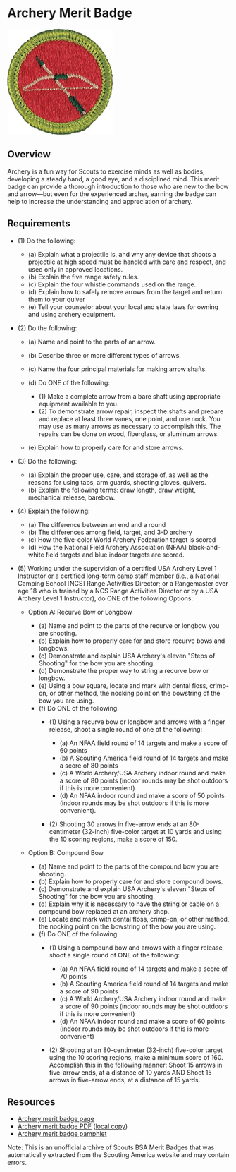 

# Archery Merit Badge

![Archery Merit Badge](images/archery-merit-badge.jpg)

## Overview



Archery is a fun way for Scouts to exercise minds as well as bodies, developing a steady hand, a good eye, and a disciplined mind. This merit badge can provide a thorough introduction to those who are new to the bow and arrow—but even for the experienced archer, earning the badge can help to increase the understanding and appreciation of archery.

## Requirements

* (1) Do the following:
    * (a) Explain what a projectile is, and why any device that shoots a projectile at high speed must be handled with care and respect, and used only in approved locations.
    * (b) Explain the five range safety rules.
    * (c) Explain the four whistle commands used on the range.
    * (d) Explain how to safely remove arrows from the target and return them to your quiver
    * (e) Tell your counselor about your local and state laws for owning and using archery equipment.


* (2) Do the following:
    * (a) Name and point to the parts of an arrow.
    * (b) Describe three or more different types of arrows.
    * (c) Name the four principal materials for making arrow shafts.
    * (d) Do ONE of the following:
        * (1) Make a complete arrow from a bare shaft using appropriate equipment available to you.
        * (2) To demonstrate arrow repair, inspect the shafts and prepare and replace at least three vanes, one point, and one nock. You may use as many arrows as necessary to accomplish this. The repairs can be done on wood, fiberglass, or aluminum arrows.


    * (e) Explain how to properly care for and store arrows.


* (3) Do the following:
    * (a) Explain the proper use, care, and storage of, as well as the reasons for using tabs, arm guards, shooting gloves, quivers.
    * (b) Explain the following terms: draw length, draw weight, mechanical release, barebow.


* (4) Explain the following:
    * (a) The difference between an end and a round
    * (b) The differences among field, target, and 3-D archery
    * (c) How the five-color World Archery Federation target is scored
    * (d) How the National Field Archery Association (NFAA) black-and-white field targets and blue indoor targets are scored.


* (5) Working under the supervision of a certified USA Archery Level 1 Instructor or a certified long-term camp staff member (i.e., a National Camping School [NCS] Range Activities Director; or a Rangemaster over age 18 who is trained by a NCS Range Activities Director or by a USA Archery Level 1 Instructor), do ONE of the following Options:
    * Option A: Recurve Bow or Longbow
        * (a) Name and point to the parts of the recurve or longbow you are shooting.
        * (b) Explain how to properly care for and store recurve bows and longbows.
        * (c) Demonstrate and explain USA Archery's eleven "Steps of Shooting" for the bow you are shooting.
        * (d) Demonstrate the proper way to string a recurve bow or longbow.
        * (e) Using a bow square, locate and mark with dental floss, crimp-on, or other method, the nocking point on the bowstring of the bow you are using.
        * (f) Do ONE of the following:
            * (1) Using a recurve bow or longbow and arrows with a finger release, shoot a single round of one of the following:
                * (a) An NFAA field round of 14 targets and make a score of 60 points
                * (b) A Scouting America field round of 14 targets and make a score of 80 points
                * (c) A World Archery/USA Archery indoor round and make a score of 80 points (indoor rounds may be shot outdoors if this is more convenient)
                * (d) An NFAA indoor round and make a score of 50 points (indoor rounds may be shot outdoors if this is more convenient).


            * (2) Shooting 30 arrows in five-arrow ends at an 80-centimeter (32-inch) five-color target at 10 yards and using the 10 scoring regions, make a score of 150.




    * Option B: Compound Bow
        * (a) Name and point to the parts of the compound bow you are shooting.
        * (b) Explain how to properly care for and store compound bows.
        * (c) Demonstrate and explain USA Archery's eleven "Steps of Shooting" for the bow you are shooting.
        * (d) Explain why it is necessary to have the string or cable on a compound bow replaced at an archery shop.
        * (e) Locate and mark with dental floss, crimp-on, or other method, the nocking point on the bowstring of the bow you are using.
        * (f) Do ONE of the following:
            * (1) Using a compound bow and arrows with a finger release, shoot a single round of ONE of the following:
                * (a) An NFAA field round of 14 targets and make a score of 70 points
                * (b) A Scouting America field round of 14 targets and make a score of 90 points
                * (c) A World Archery/USA Archery indoor round and make a score of 90 points (indoor rounds may be shot outdoors if this is more convenient)
                * (d) An NFAA indoor round and make a score of 60 points (indoor rounds may be shot outdoors if this is more convenient)


            * (2) Shooting at an 80-centimeter (32-inch) five-color target using the 10 scoring regions, make a minimum score of 160. Accomplish this in the following manner: Shoot 15 arrows in five-arrow ends, at a distance of 10 yards AND Shoot 15 arrows in five-arrow ends, at a distance of 15 yards.








## Resources

- [Archery merit badge page](https://www.scouting.org/merit-badges/archery/)
- [Archery merit badge PDF](https://filestore.scouting.org/filestore/Merit_Badge_ReqandRes/Pamphlets/Archery_2025.pdf) ([local copy](files/archery-merit-badge.pdf))
- [Archery merit badge pamphlet](https://www.scoutshop.org/search/?q=Archery+Merit+Badge+Pamphlet)

Note: This is an unofficial archive of Scouts BSA Merit Badges that was automatically extracted from the Scouting America website and may contain errors.